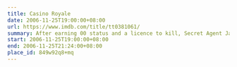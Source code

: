 ```yaml
---
title: Casino Royale
date: 2006-11-25T19:00:00+08:00
url: https://www.imdb.com/title/tt0381061/
summary: After earning 00 status and a licence to kill, Secret Agent James Bond sets out on his first mission as 007. Bond must defeat a private banker funding terrorists in a high stakes game of poker at Casino Royale, Montenegro.
start: 2006-11-25T19:00:00+08:00
end: 2006-11-25T21:24:00+08:00
place_id: 849w92q8+mq
---
```

